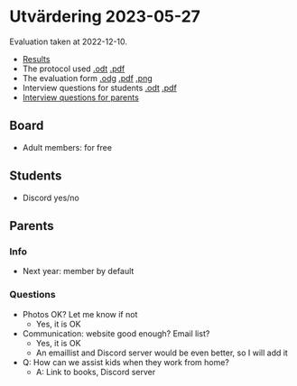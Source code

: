 # Utvärdering 2023-05-27

Evaluation taken at 2022-12-10.
 
 * [Results](results.md)
 * The protocol used [.odt](protokoll.odt) [.pdf](protokoll.pdf)
 * The evaluation form [.odg](utvardering.odg) [.pdf](utvardering.pdf) [.png](utvardering.png)
 * Interview questions for students [.odt](questions.odt) [.pdf](questions.pdf)
 * [Interview questions for parents](questions_parents.md)

## Board

 * Adult members: for free

## Students

 * Discord yes/no

## Parents

### Info

 * Next year: member by default

### Questions

 * Photos OK? Let me know if not
   * Yes, it is OK
 * Communication: website good enough? Email list?
   * Yes, it is OK
   * An emaillist and Discord server would be even better, so I will add it
 * Q: How can we assist kids when they work from home?
   * A: Link to books, Discord server
   



